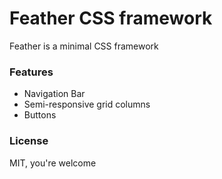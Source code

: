 Feather CSS framework
=====================

Feather is a minimal CSS framework

### Features
- Navigation Bar
- Semi-responsive grid columns
- Buttons

### License
MIT, you're welcome




